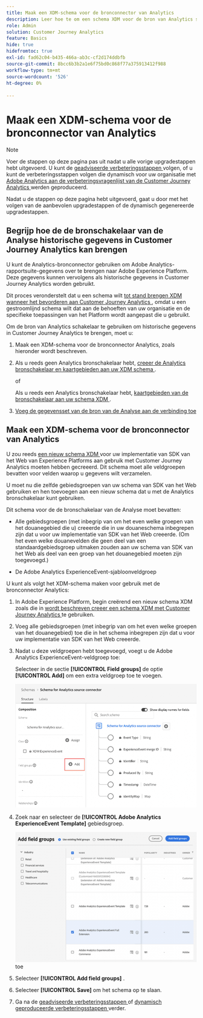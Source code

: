 ```yaml
---
title: Maak een XDM-schema voor de bronconnector van Analytics
description: Leer hoe te om een schema XDM voor de bron van Analytics schakelaar tot stand te brengen
role: Admin
solution: Customer Journey Analytics
feature: Basics
hide: true
hidefromtoc: true
exl-id: fad62c04-b435-466a-ab3c-cf2d174ddbfb
source-git-commit: 8bcc6b3b2a1e6f75bd0c868f77a375913412f988
workflow-type: tm+mt
source-wordcount: '526'
ht-degree: 0%

---
```


# Maak een XDM-schema voor de bronconnector van Analytics

>[!NOTE]
> 
>Voer de stappen op deze pagina pas uit nadat u alle vorige upgradestappen hebt uitgevoerd. U kunt de [ geadviseerde verbeteringsstappen ](/help/getting-started/cja-upgrade/cja-upgrade-recommendations.md#recommended-upgrade-steps-for-most-organizations) volgen, of u kunt de verbeteringsstappen volgen die dynamisch voor uw organisatie met [ Adobe Analytics aan de verbeteringsvragenlijst van de Customer Journey Analytics ](https://gigazelle.github.io/cja-ttv/) werden geproduceerd.
>
>Nadat u de stappen op deze pagina hebt uitgevoerd, gaat u door met het volgen van de aanbevolen upgradestappen of de dynamisch gegenereerde upgradestappen.

## Begrijp hoe de de bronschakelaar van de Analyse historische gegevens in Customer Journey Analytics kan brengen

U kunt de Analytics-bronconnector gebruiken om Adobe Analytics-rapportsuite-gegevens over te brengen naar Adobe Experience Platform. Deze gegevens kunnen vervolgens als historische gegevens in Customer Journey Analytics worden gebruikt.

Dit proces veronderstelt dat u een schema wilt [ tot stand brengen XDM wanneer het bevorderen aan Customer Journey Analytics ](/help/getting-started/cja-upgrade/cja-upgrade-schema-create.md), omdat u een gestroomlijnd schema wilt dat aan de behoeften van uw organisatie en de specifieke toepassingen van het Platform wordt aangepast die u gebruikt.

Om de bron van Analytics schakelaar te gebruiken om historische gegevens in Customer Journey Analytics te brengen, moet u:

1. Maak een XDM-schema voor de bronconnector Analytics, zoals hieronder wordt beschreven.

1. Als u reeds geen Analytics bronschakelaar hebt, [ creeer de Analytics bronschakelaar en kaartgebieden aan uw XDM schema ](/help/getting-started/cja-upgrade/cja-upgrade-source-connector.md).

   of

   Als u reeds een Analytics bronschakelaar hebt, [ kaartgebieden van de bronschakelaar aan uw schema XDM ](/help/getting-started/cja-upgrade/cja-upgrade-from-source-connector.md).

1. [Voeg de gegevensset van de bron van de Analyse aan de verbinding toe](/help/getting-started/cja-upgrade/cja-upgrade-source-connector-dataset.md)

## Maak een XDM-schema voor de bronconnector van Analytics

U zou reeds [ een nieuw schema XDM ](/help/getting-started/cja-upgrade/cja-upgrade-schema-create.md) voor uw implementatie van SDK van het Web van Experience Platforms aan gebruik met Customer Journey Analytics moeten hebben gecreeerd. Dit schema moet alle veldgroepen bevatten voor velden waarop u gegevens wilt verzamelen.

U moet nu die zelfde gebiedsgroepen van uw schema van SDK van het Web gebruiken en hen toevoegen aan een nieuw schema dat u met de Analytics bronschakelaar kunt gebruiken.

Dit schema voor de de bronschakelaar van de Analyse moet bevatten:

* Alle gebiedsgroepen (met inbegrip van om het even welke groepen van het douanegebied die u) creeerde die in uw douaneschema inbegrepen zijn dat u voor uw implementatie van SDK van het Web creeerde. (Om het even welke douanevelden die geen deel van een standaardgebiedsgroep uitmaken zouden aan uw schema van SDK van het Web als deel van een groep van het douanegebied moeten zijn toegevoegd.)

* De Adobe Analytics ExperienceEvent-sjabloonveldgroep

U kunt als volgt het XDM-schema maken voor gebruik met de bronconnector Analytics:

1. In Adobe Experience Platform, begin creërend een nieuw schema XDM zoals die in [ wordt beschreven creeer een schema XDM met Customer Journey Analytics ](/help/getting-started/cja-upgrade/cja-upgrade-schema-create.md) te gebruiken.

1. Voeg alle gebiedsgroepen (met inbegrip van om het even welke groepen van het douanegebied) toe die in het schema inbegrepen zijn dat u voor uw implementatie van SDK van het Web creeerde.

1. Nadat u deze veldgroepen hebt toegevoegd, voegt u de Adobe Analytics ExperienceEvent-veldgroep toe:

   Selecteer in de sectie **[!UICONTROL Field groups]** de optie **[!UICONTROL Add]** om een extra veldgroep toe te voegen.

   ![ voeg gebiedsgroep aan schema toe ](assets/schema-add-field-group.png)

1. Zoek naar en selecteer de **[!UICONTROL Adobe Analytics ExperienceEvent Template]** gebiedsgroep.

   ![ voeg de het gebiedsgroep van Adobe Analytics ExperienceEvent ](assets/schema-experienceevent.png) toe

1. Selecteer **[!UICONTROL Add field groups]** .

1. Selecteer **[!UICONTROL Save]** om het schema op te slaan.

1. Ga na de [ geadviseerde verbeteringsstappen ](/help/getting-started/cja-upgrade/cja-upgrade-recommendations.md#recommended-upgrade-steps-for-most-organizations) of [ dynamisch geproduceerde verbeteringsstappen ](https://gigazelle.github.io/cja-ttv/) verder.
